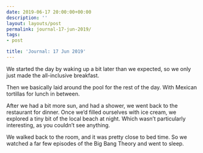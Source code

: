 ```yaml
---
date: 2019-06-17 20:00:00+00:00
description: ''
layout: layouts/post
permalink: journal-17-jun-2019/
tags:
- post

title: 'Journal: 17 Jun 2019'
---
```


<p>We started the day by waking up a bit later than we expected, so we only just made the all-inclusive breakfast.</p>
<p>Then we basically laid around the pool for the rest of the day. With Mexican tortillas for lunch in between.</p>
<p>After we had a bit more sun, and had a shower, we went back to the restaurant for dinner. Once we’d filled ourselves with ice cream, we explored a tiny bit of the local beach at night. Which wasn’t particularly interesting, as you couldn’t see anything.</p>
<p>We walked back to the room, and it was pretty close to bed time. So we watched a far few episodes of the Big Bang Theory and went to sleep.</p>
